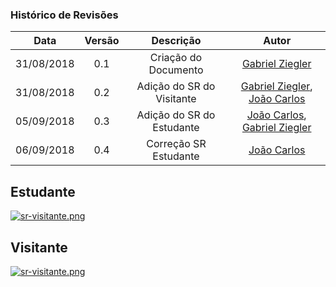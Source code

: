 [João Carlos]: https://github.com/joao4018
[Gabriel Ziegler]: https://github.com/gabrielziegler3

### Histórico de Revisões

| Data       | Versão | Descrição            |         Autor             |
|:----------:|:------:|:--------------------:|:-------------------------:|
| 31/08/2018 | 0.1 | Criação do Documento    | [Gabriel Ziegler]         |
| 31/08/2018 | 0.2 | Adição do SR do Visitante | [Gabriel Ziegler], [João Carlos] |
| 05/09/2018 | 0.3 | Adição do SR do Estudante | [João Carlos], [Gabriel Ziegler]|
| 06/09/2018 | 0.4 | Correção SR Estudante | [João Carlos]|

## Estudante
[![sr-visitante.png](https://user-images.githubusercontent.com/29952415/45133429-7eb1d200-b16b-11e8-8ad0-7862b9b27322.png)](https://user-images.githubusercontent.com/29952415/45133429-7eb1d200-b16b-11e8-8ad0-7862b9b27322.png)


## Visitante

[![sr-visitante.png](https://images.zenhubusercontent.com/59d66de5b0222d5de47a6fd4/74f63580-6a31-4b9c-a6f5-58c486a9c56c)](https://images.zenhubusercontent.com/59d66de5b0222d5de47a6fd4/74f63580-6a31-4b9c-a6f5-58c486a9c56c)